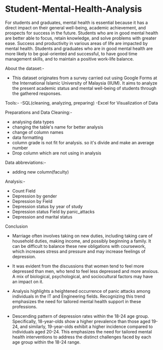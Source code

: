 # Student-Mental-Health-Analysis
For students and graduates, mental health is essential because it has a direct impact on their general well-being, academic achievement, and prospects for success in the future. Students who are in good mental health are better able to focus, retain knowledge, and solve problems with greater ease. Success and productivity in various areas of life are impacted by mental health. Students and graduates who are in good mental health are more likely to be goal-oriented and successful, to have good time management skills, and to maintain a positive work-life balance.

About the dataset:- 
-  This dataset originates from a survey carried out using Google Forms at the International Islamic University of Malaysia (IIUM). It aims to analyze the present academic status and mental well-being of students through the gathered responses.
  
Tools:- 
-SQL(cleaning, analyzing, preparing)
-Excel for Visualization of Data

Preparations and Data Cleaning:- 
   - analysing data types
   - changing the table's name for better analysis
   - change of column names
   - data formatting
   - column grade is not fit for analysis. so it's divide and make an average number
   - Drop column which are not using in analysis

Data abbreviations:- 
   - adding new column(faculty)

Analysis:- 
   - Count Field 
   - Depression by gender
   - Depression by Field
   - Depression status by year of study
   - Depression status Field by panic_attacks
   - Depression and marital status

Conclusion
- Marriage often involves taking on new duties, including taking care of household duties, making income, and possibly beginning a family. It can be difficult to balance these new obligations with coursework, which increases stress and pressure and may increase feelings of depression.

- It was evident from the discussions that women tend to feel more depressed than men, who tend to feel less depressed and more anxious. A mix of biological, psychological, and sociocultural factors may have an impact on it.

- Analysis highlights a heightened occurrence of panic attacks among individuals in the IT and Engineering fields. Recognizing this trend emphasizes the need for tailored mental health support in these professions.

- Descending pattern of depression rates within the 18-24 age group. Specifically, 18-year-olds show a higher prevalence than those aged 19-24, and similarly, 19-year-olds exhibit a higher incidence compared to individuals aged 20-24. This emphasizes the need for tailored mental health interventions to address the distinct challenges faced by each age group within the 18-24 range.

